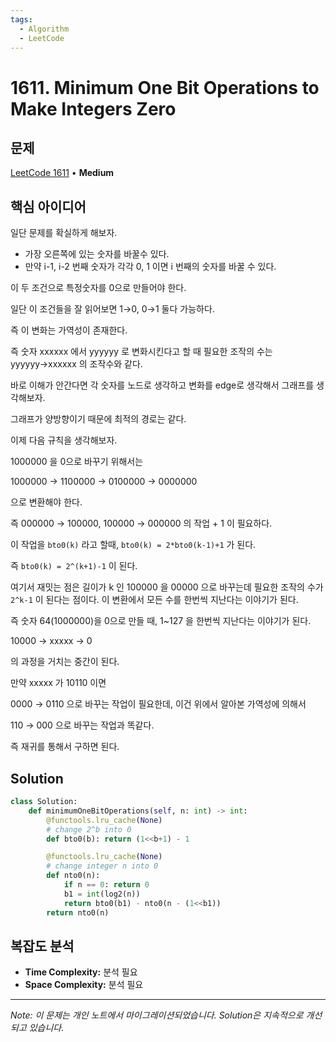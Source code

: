 ```yaml
---
tags:
  - Algorithm
  - LeetCode
---
```


# 1611. Minimum One Bit Operations to Make Integers Zero

## 문제

[LeetCode 1611](https://leetcode.com/problems/minimum-one-bit-operations-to-make-integers-zero/) • **Medium**

## 핵심 아이디어

일단 문제를 확실하게 해보자.

- 가장 오른쪽에 있는 숫자를 바꿀수 있다.
- 만약 i-1, i-2 번째 숫자가 각각 0, 1 이면 i 번째의 숫자를 바꿀 수 있다.

이 두 조건으로 특정숫자를 0으로 만들어야 한다.

일단 이 조건들을 잘 읽어보면 1→0, 0→1 둘다 가능하다.

즉 이 변화는 가역성이 존재한다.

즉 숫자 xxxxxx 에서 yyyyyy 로 변화시킨다고 할 때 필요한 조작의 수는 yyyyyy→xxxxxx 의 조작수와 같다.

바로 이해가 안간다면 각 숫자를 노드로 생각하고 변화를 edge로 생각해서 그래프를 생각해보자.

그래프가 양방향이기 때문에 최적의 경로는 같다.

이제 다음 규칙을 생각해보자.

1000000 을 0으로 바꾸기 위해서는

1000000 → 1100000 → 0100000 → 0000000

으로 변환해야 한다.

즉 000000 → 100000, 100000 → 000000 의 작업 + 1 이 필요하다.

이 작업을 `bto0(k)` 라고 할때, `bto0(k) = 2*bto0(k-1)+1` 가 된다.

즉 `bto0(k) = 2^(k+1)-1` 이 된다.

여기서 재밋는 점은 길이가 k 인 100000 을 00000 으로 바꾸는데 필요한 조작의 수가 `2^k-1` 이 된다는 점이다. 이 변환에서 모든 수를 한번씩 지난다는 이야기가 된다.

즉 숫자 64(1000000)을 0으로 만들 때, 1~127 을 한번씩 지난다는 이야기가 된다.

10000 → xxxxx → 0

의 과정을 거치는 중간이 된다.

만약 xxxxx 가 10110 이면

0000 → 0110 으로 바꾸는 작업이 필요한데, 이건 위에서 알아본 가역성에 의해서

110 → 000 으로 바꾸는 작업과 똑같다.

즉 재귀를 통해서 구하면 된다.

## Solution

```python
class Solution:
    def minimumOneBitOperations(self, n: int) -> int:
        @functools.lru_cache(None)
        # change 2^b into 0
        def bto0(b): return (1<<b+1) - 1

        @functools.lru_cache(None)
        # change integer n into 0
        def nto0(n):
            if n == 0: return 0
            b1 = int(log2(n))
            return bto0(b1) - nto0(n - (1<<b1))
        return nto0(n)
```

## 복잡도 분석

- **Time Complexity:** 분석 필요
- **Space Complexity:** 분석 필요

---

*Note: 이 문제는 개인 노트에서 마이그레이션되었습니다. Solution은 지속적으로 개선되고 있습니다.*

